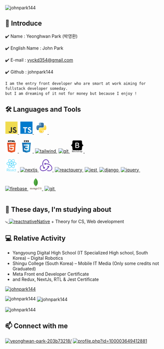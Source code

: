 <p align="left"> <img src="https://komarev.com/ghpvc/?username=johnpark144&label=Profile%20views&color=0e75b6&style=flat" alt="johnpark144" /> </p>

## 👋 Introduce 

✔️ Name : Yeonghwan Park (박영환)

✔️ English Name : John Park

✔️ E-mail : vyckd354@gmail.com

✔️ Github : johnpark144

``` 
I am the entry front developer who are smart at work aiming for fullstack developer someday.
but I am dreaming of it not for money but because I enjoy !

```

## 🛠 Languages and Tools
<a href="https://developer.mozilla.org/en-US/docs/Web/JavaScript" target="_blank" rel="noreferrer"> <img src="https://raw.githubusercontent.com/devicons/devicon/master/icons/javascript/javascript-original.svg" alt="javascript" width="40" height="40"/>&#160;</a>
<a href="https://www.typescriptlang.org/" target="_blank" rel="noreferrer"> <img src="https://raw.githubusercontent.com/devicons/devicon/master/icons/typescript/typescript-original.svg" alt="typescript" width="40" height="40"/>&#160;</a>
<a href="https://www.python.org" target="_blank" rel="noreferrer"> <img src="https://raw.githubusercontent.com/devicons/devicon/master/icons/python/python-original.svg" alt="python" width="40" height="40"/>&#160;</a>
 <br> <br>
 <a href="https://www.w3.org/html/" target="_blank" rel="noreferrer"> <img src="https://raw.githubusercontent.com/devicons/devicon/master/icons/html5/html5-original-wordmark.svg" alt="html5" width="40" height="40"/>&#160;</a> 
<a href="https://www.w3schools.com/css/" target="_blank" rel="noreferrer"> <img src="https://raw.githubusercontent.com/devicons/devicon/master/icons/css3/css3-original-wordmark.svg" alt="css3" width="40" height="40"/>&#160;</a> 
<a href="https://tailwindcss.com/" target="_blank" rel="noreferrer"> <img src="https://www.vectorlogo.zone/logos/tailwindcss/tailwindcss-icon.svg" alt="tailwind" width="40" height="40"/>&#160;</a> 
<a href="https://styled-components.com/" target="_blank" rel="noreferrer"> <img src="https://cdn.cdnlogo.com/logos/s/10/styled-components.svg" alt="git" width="40" height="40"/>&#160;</a>
<a href="https://getbootstrap.com" target="_blank" rel="noreferrer"> <img src="https://raw.githubusercontent.com/devicons/devicon/master/icons/bootstrap/bootstrap-plain-wordmark.svg" alt="bootstrap" width="40" height="40"/>&#160;</a>
 <br> <br>
<a href="https://reactjs.org/" target="_blank" rel="noreferrer"> <img src="https://raw.githubusercontent.com/devicons/devicon/master/icons/react/react-original-wordmark.svg" alt="react" width="40" height="40"/>&#160;</a>
<a href="https://nextjs.org/" target="_blank" rel="noreferrer"> <img src="https://cdn.worldvectorlogo.com/logos/nextjs-2.svg" alt="nextjs" width="40" height="40"/>&#160;</a>
<a href="https://redux.js.org" target="_blank" rel="noreferrer"> <img src="https://raw.githubusercontent.com/devicons/devicon/master/icons/redux/redux-original.svg" alt="redux" width="40" height="40"/>&#160;</a>
<a href="https://tanstack.com/query/latest" target="_blank" rel="noreferrer"> <img src="https://seeklogo.com/images/R/react-query-logo-1340EA4CE9-seeklogo.com.png" alt="reactquery" width="40" height="40"/>&#160;</a>
<a href="https://jestjs.io" target="_blank" rel="noreferrer"> <img src="https://www.vectorlogo.zone/logos/jestjsio/jestjsio-icon.svg" alt="jest" width="40" height="40"/>&#160;</a>
<a href="https://www.djangoproject.com/" target="_blank" rel="noreferrer"> <img src="https://cdn.worldvectorlogo.com/logos/django.svg" alt="django" width="40" height="40"/>&#160;</a> 
<a href="https://jquery.com/" target="_blank" rel="noreferrer"> <img src="https://seeklogo.com/images/J/jquery-logo-CFE6ECE363-seeklogo.com.png" alt="jquery" width="40" height="40"/>&#160;</a>
 <br> <br>
<a href="https://firebase.google.com/" target="_blank" rel="noreferrer"> <img src="https://www.vectorlogo.zone/logos/firebase/firebase-icon.svg" alt="firebase" width="40" height="40"/>&#160;</a>
<a href="https://www.mongodb.com/" target="_blank" rel="noreferrer"> <img src="https://raw.githubusercontent.com/devicons/devicon/master/icons/mongodb/mongodb-original-wordmark.svg" alt="mongodb" width="40" height="40"/>&#160;</a>
<a href="https://git-scm.com/" target="_blank" rel="noreferrer"> <img src="https://www.vectorlogo.zone/logos/git-scm/git-scm-icon.svg" alt="git" width="40" height="40"/>&#160;</a>
 <br> <br>
## 🌱 These days, I'm studying about <br>
&#10551;<a href="https://reactnative.dev/" target="_blank" rel="noreferrer"> <img src="https://reactnative.dev/img/header_logo.svg" alt="reactnative" width="40" height="40"/>Native</a> + Theory for CS, Web development

## 💻 Relative Activity
* Yangyoung Digital High School  (IT Specialized High school, South Korea) – Digital Robotics
* Shingu College (South Korea) – Mobile IT Media (Only some credits not Graduated)
* Meta Front end Developer Certificate
* and Redux, NextJs, RTL & Jest Certificate
  
<p align="left"> <a href="https://github.com/ryo-ma/github-profile-trophy"><img src="https://github-profile-trophy.vercel.app/?username=johnpark144" alt="johnpark144" /></a> </p>

<p><img align="left" src="https://github-readme-stats.vercel.app/api/top-langs?username=johnpark144&show_icons=true&locale=en&layout=compact" alt="johnpark144" /></p>
<p>&nbsp;<img align="center" src="https://github-readme-stats.vercel.app/api?username=johnpark144&show_icons=true&locale=en" alt="johnpark144" /></p>
<p><img align="center" src="https://github-readme-streak-stats.herokuapp.com/?user=johnpark144&" alt="johnpark144" /></p>

## 📫 Connect with me
<p align="left">
<a href="https://linkedin.com/in/yeonghwan-park-203b73218/" target="blank"><img align="center" src="https://raw.githubusercontent.com/rahuldkjain/github-profile-readme-generator/master/src/images/icons/Social/linked-in-alt.svg" alt="yeonghwan-park-203b73218/" height="30" width="40" /></a>
<a href="https://fb.com/profile.php?id=100003649412881" target="blank"><img align="center" src="https://raw.githubusercontent.com/rahuldkjain/github-profile-readme-generator/master/src/images/icons/Social/facebook.svg" alt="profile.php?id=100003649412881" height="30" width="40" /></a>
</p>


